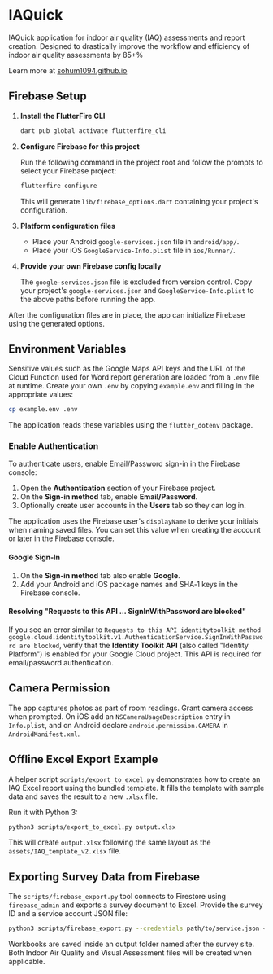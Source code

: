 # IAQuick
IAQuick application for indoor air quality (IAQ) assessments and report creation. Designed to drastically improve the workflow and efficiency of indoor air quality assessments by 85+%

Learn more at [sohum1094.github.io](url)

## Firebase Setup

1. **Install the FlutterFire CLI**

   ```bash
   dart pub global activate flutterfire_cli
   ```

2. **Configure Firebase for this project**

   Run the following command in the project root and follow the prompts to select your Firebase project:

   ```bash
   flutterfire configure
   ```

   This will generate `lib/firebase_options.dart` containing your project's configuration.

3. **Platform configuration files**

   - Place your Android `google-services.json` file in `android/app/`.
   - Place your iOS `GoogleService-Info.plist` file in `ios/Runner/`.

4. **Provide your own Firebase config locally**

   The `google-services.json` file is excluded from version control. Copy
   your project's `google-services.json` and `GoogleService-Info.plist`
   to the above paths before running the app.

After the configuration files are in place, the app can initialize Firebase using the generated options.

## Environment Variables

Sensitive values such as the Google Maps API keys and the URL of the Cloud Function used for Word report generation are loaded from a `.env` file at runtime. Create your own `.env` by copying `example.env` and filling in the appropriate values:

```bash
cp example.env .env
```

The application reads these variables using the `flutter_dotenv` package.

### Enable Authentication

To authenticate users, enable Email/Password sign-in in the Firebase console:

1. Open the **Authentication** section of your Firebase project.
2. On the **Sign-in method** tab, enable **Email/Password**.
3. Optionally create user accounts in the **Users** tab so they can log in.

The application uses the Firebase user's `displayName` to derive your initials
when naming saved files. You can set this value when creating the account or
later in the Firebase console.

#### Google Sign‑In

1. On the **Sign‑in method** tab also enable **Google**.
2. Add your Android and iOS package names and SHA‑1 keys in the Firebase console.

#### Resolving "Requests to this API ... SignInWithPassword are blocked"

If you see an error similar to `Requests to this API identitytoolkit method
google.cloud.identitytoolkit.v1.AuthenticationService.SignInWithPassword are
blocked`, verify that the **Identity Toolkit API** (also called "Identity
Platform") is enabled for your Google Cloud project. This API is required for
email/password authentication.

## Camera Permission

The app captures photos as part of room readings. Grant camera access when
prompted. On iOS add an `NSCameraUsageDescription` entry in `Info.plist`, and on
Android declare `android.permission.CAMERA` in `AndroidManifest.xml`.

## Offline Excel Export Example

A helper script `scripts/export_to_excel.py` demonstrates how to create an IAQ Excel
report using the bundled template. It fills the template with sample data and
saves the result to a new `.xlsx` file.

Run it with Python 3:

```bash
python3 scripts/export_to_excel.py output.xlsx
```

This will create `output.xlsx` following the same layout as the
`assets/IAQ_template_v2.xlsx` file.

## Exporting Survey Data from Firebase

The `scripts/firebase_export.py` tool connects to Firestore using
`firebase_admin` and exports a survey document to Excel. Provide the survey ID
and a service account JSON file:

```bash
python3 scripts/firebase_export.py --credentials path/to/service.json <surveyId>
```

Workbooks are saved inside an output folder named after the survey site. Both
Indoor Air Quality and Visual Assessment files will be created when applicable.
